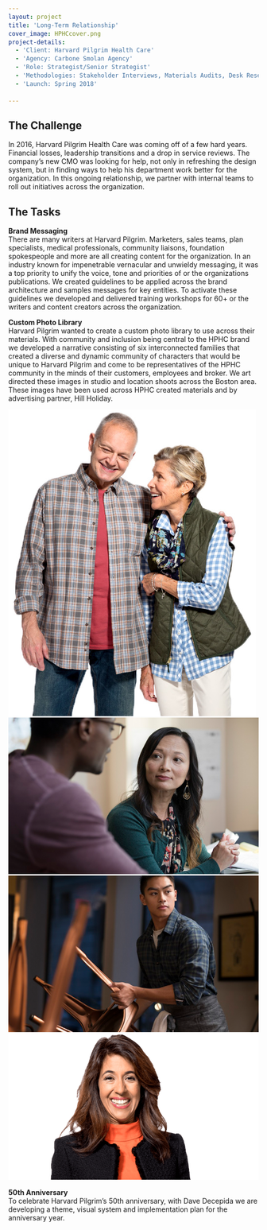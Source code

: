 ```yaml
---
layout: project
title: 'Long-Term Relationship'
cover_image: HPHCcover.png
project-details:
  - 'Client: Harvard Pilgrim Health Care'
  - 'Agency: Carbone Smolan Agency'
  - 'Role: Strategist/Senior Strategist'
  - 'Methodologies: Stakeholder Interviews, Materials Audits, Desk Research, Competitive Audits,  Workshops'
  - 'Launch: Spring 2018'

---
```

## The Challenge
In 2016, Harvard Pilgrim Health Care was coming off of a few hard years. Financial losses, leadership transitions and a drop in service reviews. The company’s new CMO was looking for help, not only in refreshing the design system, but in finding ways to help his department work better for the organization. In this ongoing relationship, we partner with internal teams to roll out initiatives across the organization.

## The Tasks
**Brand Messaging**  
There are many writers at Harvard Pilgrim. Marketers, sales teams, plan specialists, medical professionals, community liaisons, foundation spokespeople and more are all creating content for the organization. In an industry known for impenetrable vernacular and unwieldy messaging, it was a top priority to unify the voice, tone and priorities of or the organizations publications. We created guidelines to be applied across the brand architecture and samples messages for key entities. To activate these guidelines we developed and delivered training workshops for 60+ or the writers and content creators across the organization.

**Custom Photo Library**  
Harvard Pilgrim wanted to create a custom photo library to use across their materials. With community and inclusion being central to the HPHC brand we developed a narrative consisting of six interconnected families that created a diverse and dynamic community of characters that would be unique to Harvard Pilgrim and come to be representatives of the HPHC community in the minds of their customers, employees and broker. We art directed these images in studio and location shoots across the Boston area. These images have been used across HPHC created materials and by advertising partner, Hill Holiday.

![image](/assets/images/HPHCimage1.jpg)
![image](/assets/images/HPHCimage2.png)
![image](/assets/images/HPHCimage3.png)
![image](/assets/images/HPHCimage4.png)

**50th Anniversary**  
To celebrate Harvard Pilgrim’s 50th anniversary, with Dave Decepida we are developing a theme, visual system and implementation plan for the anniversary year.  
